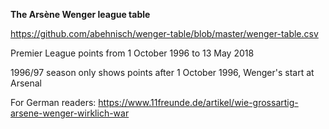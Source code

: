 **The Arsène Wenger league table**

<https://github.com/abehnisch/wenger-table/blob/master/wenger-table.csv>

Premier League points from 1 October 1996 to 13 May 2018

1996/97 season only shows points after 1 October 1996, Wenger's start at Arsenal

For German readers: <https://www.11freunde.de/artikel/wie-grossartig-arsene-wenger-wirklich-war>
